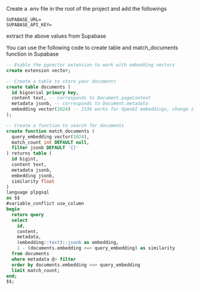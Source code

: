Create a .env file in the root of the project and add the followings 

```Shell
SUPABASE_URL=
SUPABASE_API_KEY=
```

extract the above values from Supabase

You can use the following code to create table and match_documents function in Supabase

```sql
-- Enable the pgvector extension to work with embedding vectors
create extension vector;

-- Create a table to store your documents
create table documents (
  id bigserial primary key,
  content text, -- corresponds to Document.pageContent
  metadata jsonb, -- corresponds to Document.metadata
  embedding vector(1024) -- 1536 works for OpenAI embeddings, change if needed
);

-- Create a function to search for documents
create function match_documents (
  query_embedding vector(1024),
  match_count int DEFAULT null,
  filter jsonb DEFAULT '{}'
) returns table (
  id bigint,
  content text,
  metadata jsonb,
  embedding jsonb,
  similarity float
)
language plpgsql
as $$
#variable_conflict use_column
begin
  return query
  select
    id,
    content,
    metadata,
    (embedding::text)::jsonb as embedding,
    1 - (documents.embedding <=> query_embedding) as similarity
  from documents
  where metadata @> filter
  order by documents.embedding <=> query_embedding
  limit match_count;
end;
$$;
```